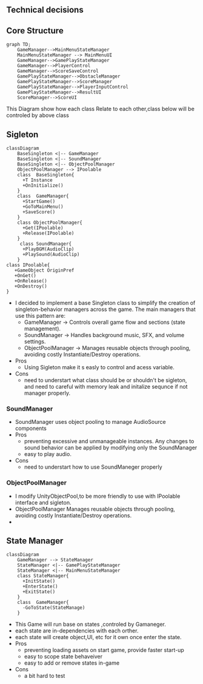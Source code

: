 ## Technical decisions
## Core Structure
```mermaid
graph TD;
    GameManager-->MainMenuStateManager
    MainMenuStateManager --> MainMenuUI
    GameManager-->GamePlayStateManager
    GameManager-->PlayerControl
    GameManager-->ScoreSaveControl
    GamePlayStateManager-->ObstacleManager
    GamePlayStateManager-->ScoreManager
    GamePlayStateManager-->PlayerInputControl
    GamePlayStateManager-->ResultUI
    ScoreManager-->ScoreUI
```
This Diagram show how each class Relate to each other,class below will be controled by above class
##  Sigleton
```mermaid
classDiagram
    BaseSingleton <|-- GameManager
    BaseSingleton <|-- SoundManager
    BaseSingleton <|-- ObjectPoolManager
    ObjectPoolManager --> IPoolable
    class  BaseSingleton{
      +T Instance
      +OnInitialize()
    }
    class  GameManager{
      +StartGame()
      +GoToMainMenu()
      +SaveScore()
    }
    class ObjectPoolManager{
      +Get(IPoolable)
      +Release(IPoolable)
    }
     class SoundManager{
      +PlayBGM(AudioClip)
      +PlaySound(AudioClip)
    }
class IPoolable{
   +GameObject OriginPref
   +OnGet()
   +OnRelease()
   +OnDestroy()
}
```
- I decided to implement a base Singleton class to simplify the creation of singleton-behavior managers across the game. The main managers that use this pattern are:
    - GameManager → Controls overall game flow and sections (state management).
    - SoundManager → Handles background music, SFX, and volume settings.
    - ObjectPoolManager → Manages reusable objects through pooling, avoiding costly Instantiate/Destroy operations.
- Pros
    - Using Sigleton make it s easly to control and acess variable.
- Cons
    - need to understart what class should be or shouldn't be sigleton, and need to careful with memory leak and initalize sequnce if not manager properly.
### SoundManager
- SoundManager uses object pooling to manage AudioSource components
- Pros
    - preventing excessive and unmanageable instances. Any changes to sound behavior can be applied by modifying only the SoundManager
    - easy to play audio.
- Cons
    - need to understart how to use SoundManeger properly
### ObjectPoolManager
- I modify UnityObjectPool,to be more friendly to use with IPoolable interface and sigleton.
- ObjectPoolManager Manages reusable objects through pooling, avoiding costly Instantiate/Destroy operations.
- 
## State Manager 
```mermaid
classDiagram
    GameManager --> StateManager
    StateManager <|-- GamePlayStateManager
    StateManager <|-- MainMenuStateManager
    class StateManager{
      +InitState()
      +EnterState()
      +ExitState()
    }
    class  GameManager{
      -GoToState(StateManage)
    }
```
- This Game will run base on states ,controled by Gamaneger.
- each state are in-dependencies with each orther.
- each state will create object,UI, etc for it own once enter the state.
- Pros
    - preventing loading assets on start game, provide faster start-up
    - easy to scope state behaveiver
    - easy to add or remove states in-game
- Cons
    - a bit hard to test

